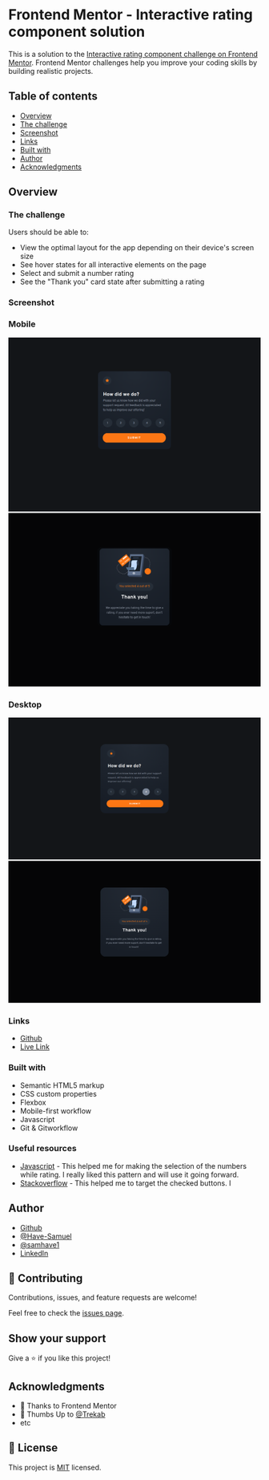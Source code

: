 # Frontend Mentor - Interactive rating component solution

This is a solution to the [Interactive rating component challenge on Frontend Mentor](https://www.frontendmentor.io/challenges/interactive-rating-component-koxpeBUmI). Frontend Mentor challenges help you improve your coding skills by building realistic projects. 

## Table of contents

- [Overview](#overview)
- [The challenge](#the-challenge)
- [Screenshot](#screenshot)
- [Links](#links)
- [Built with](#built-with)
- [Author](#author)
- [Acknowledgments](#acknowledgments)

## Overview

### The challenge

Users should be able to:

- View the optimal layout for the app depending on their device's screen size
- See hover states for all interactive elements on the page
- Select and submit a number rating
- See the "Thank you" card state after submitting a rating

### Screenshot

### Mobile
![](./images/moBileVersion.png)
![](./images/mObileVersion.png)
### Desktop
![](./images/desKtopVersion.png)
![](./images/deSktopVersion.png)

### Links

- [Github](https://github.com/Have-Samuel/Interactive-rating-component)
- [Live Link](https://stupendous-axolotl-bfa285.netlify.app/)

### Built with

- Semantic HTML5 markup
- CSS custom properties
- Flexbox
- Mobile-first workflow
- Javascript
- Git & Gitworkflow

### Useful resources

- [Javascript](https://www.javascripttutorial.net/javascript-dom/javascript-radio-button/) - This helped me for making the selection of the numbers while rating. I really liked this pattern and will use it going forward.
- [Stackoverflow](https://stackoverflow.com/questions/1431726/css-selector-for-a-checked-radio-buttons-label) - This helped me to target the checked buttons. I 

## Author

- [Github](https://github.com/Have-Samuel)
- [@Have-Samuel](https://www.frontendmentor.io/profile/Have-Samuel)
- [@samhave1](https://twitter.com/samhave1)
- [LinkedIn](https://www.linkedin.com/in/have-samuel/)

## 🤝 Contributing

Contributions, issues, and feature requests are welcome!

Feel free to check the [issues page](https://github.com/Have-Samuel/Interactive-rating-component/issues).

## Show your support

Give a ⭐️ if you like this project!

## Acknowledgments

- 🎉 Thanks to Frontend Mentor 
- 👋 Thumbs Up to [@Trekab](https://github.com/trekab)
- etc

## 📝 License

This project is [MIT](./MIT.md) licensed.